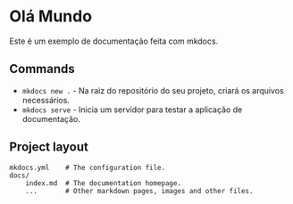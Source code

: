 # Olá Mundo

Este é um exemplo de documentação feita com mkdocs.

## Commands

* `mkdocs new .` - Na raiz do repositório do seu projeto, criará os arquivos necessários.
* `mkdocs serve` - Inicia um servidor para testar a aplicação de documentação.

## Project layout

    mkdocs.yml    # The configuration file.
    docs/
        index.md  # The documentation homepage.
        ...       # Other markdown pages, images and other files.
